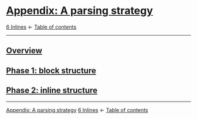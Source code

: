 # [Appendix: A parsing strategy](https://higuma.github.io/github-flabored-markdown/#appendix-a-parsing-strategy)

[6 Inlines](inlines.md)
← [Table of contents](index.md)

------------------------------------------------------------------------

## [Overview](https://higuma.github.io/github-flabored-markdown/#overview)

## [Phase 1: block structure](https://higuma.github.io/github-flabored-markdown/#phase-1-block-structure)

## [Phase 2: inline structure](https://higuma.github.io/github-flabored-markdown/#phase-2-inline-structure)

------------------------------------------------------------------------

[Appendix: A parsing strategy](appendix-a-parsing-strategy.md)
[6 Inlines](inlines.md)
← [Table of contents](index.md)
